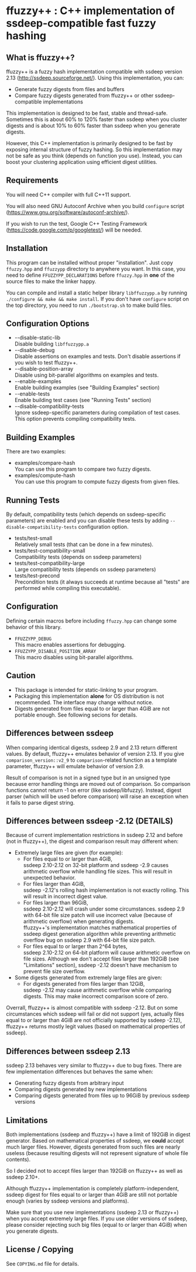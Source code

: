 ffuzzy++ : C++ implementation of ssdeep-compatible fast fuzzy hashing
======================================================================



What is ffuzzy++?
------------------

ffuzzy++ is a fuzzy hash implementation compatible with
ssdeep version 2.13 (<http://ssdeep.sourceforge.net/>).
Using this implementation, you can:

*	Generate fuzzy digests from files and buffers
*	Compare fuzzy digests generated from ffuzzy++ or
	other ssdeep-compatible implementations

This implementation is designed to be fast, stable and thread-safe.
Sometimes this is about 60% to 120% faster than ssdeep when you
cluster digests and is about 10% to 60% faster than ssdeep when
you generate digests.

However, this C++ implementation is primarily designed to be fast
by exposing internal structure of fuzzy hashing. So this
implementation may not be safe as you think (depends on function
you use). Instead, you can boost your clustering application
using efficient digest utilities.



Requirements
-------------

You will need C++ compiler with full C++11 support.

You will also need GNU Autoconf Archive when you build `configure`
script (<https://www.gnu.org/software/autoconf-archive/>).

If you wish to run the test, Google C++ Testing Framework
(<https://code.google.com/p/googletest/>) will be needed.



Installation
-------------

This program can be installed without proper "installation".
Just copy `ffuzzy.hpp` and `ffuzzypp` directory to anywhere you want.
In this case, you need to define `FFUZZYPP_DECLARATIONS` before 
`ffuzzy.hpp` in **one** of the source files to make the linker happy.

You can compile and install a static helper library `libffuzzypp.a`
by running `./configure && make && make install`.
If you don't have `configure` script on the top directory, you need
to run `./bootstrap.sh` to make build files.



Configuration Options
----------------------

*	--disable-static-lib  
	Disable building `libffuzzypp.a`
*	--disable-debug  
	Disable assertions on examples and tests.
	Don't disable assertions if you wish to test ffuzzy++.
*	--disable-position-array  
	Disable using bit-parallel algorithms on examples and tests.
*	--enable-examples  
	Enable building examples (see "Building Examples" section)
*	--enable-tests  
	Enable building test cases (see "Running Tests" section)
*	--disable-compatibility-tests  
	Ignore ssdeep-specific parameters during compilation of
	test cases. This option prevents compiling compatibility tests.



Building Examples
------------------

There are two examples:

*	examples/compare-hash  
	You can use this program to compare two fuzzy digests.
*	examples/compute-hash  
	You can use this program to compute fuzzy digests from
	given files.



Running Tests
--------------

By default, compatibility tests (which depends on ssdeep-specific
parameters) are enabled and you can disable these tests by adding
`--disable-compatibility-tests` configuration option.

*	tests/test-small  
	Relatively small tests (that can be done in a few minutes).
*	tests/test-compatibility-small  
	Compatibility tests (depends on ssdeep parameters)
*	tests/test-compatibility-large  
	Large compatibility tests (depends on ssdeep parameters)
*	tests/test-precond  
	Precondition tests (it always succeeds at runtime because
	all "tests" are performed while compiling this executable).



Configuration
--------------

Defining certain macros before including `ffuzzy.hpp` can change some
behavior of this library.

*	`FFUZZYPP_DEBUG`  
	This macro enables assertions for debugging.
*	`FFUZZYPP_DISABLE_POSITION_ARRAY`  
	This macro disables using bit-parallel algorithms.



Caution
--------

*	This package is intended for static-linking to your program.
*	Packaging this implementation **alone** for OS distribution
	is not recommended.  The interface may change without notice.
*	Digests generated from files equal to or larger than 4GiB
	are not portable enough. See following secions for details.



Differences between ssdeep
---------------------------

When comparing identical digests, ssdeep 2.9 and 2.13 return different
values. By default, ffuzzy++ emulates behavior of version 2.13.
If you give `comparison_version::v2_9` to `comparison`-related function
as a template parameter, ffuzzy++ will emulate behavior of version 2.9.

Result of comparison is not in a signed type but in an unsigned type
because error handling things are moved out of comparison.
So comparison functions cannot return -1 on error (like ssdeep/libfuzzy).
Instead, digest parser (which will be used before comparison) will raise
an exception when it fails to parse digest string.



Differences between ssdeep -2.12 (DETAILS)
-------------------------------------------

Because of current implementation restrictions in ssdeep 2.12 and before
(not in ffuzzy++), the digest and comparison result may different when:

*	Extremely large files are given (for example):
	*	For files equal to or larger than 4GiB,  
		ssdeep 2.10-2.12 on 32-bit platform and ssdeep -2.9
		causes arithmetic overflow while handling file sizes.
		This will result in unexpected behavior.
	*	For files larger than 4GiB,  
		ssdeep -2.12's rolling hash implementation is not exactly
		rolling. This will result in incorrect digest value.
	*	For files larger than 96GiB,  
		ssdeep 2.10-2.12 will crash under some circumstances.
		ssdeep 2.9 with 64-bit file size patch will use incorrect value
		(because of arithmetic overflow) when generating digests.  
		ffuzzy++'s implementation matches mathematical properties
		of ssdeep digest generation algorithm while preventing
		arithmetic overflow bug on ssdeep 2.9 with
		64-bit file size patch.
	*	For files equal to or larger than 2^64 bytes,  
		ssdeep 2.10-2.12 on 64-bit platform will cause arithmetic
		overflow on file sizes. Although we don't accept
		files larger than 192GiB (see "Limitations" section), ssdeep
		-2.12 doesn't have mechanism to prevent file size overflow.
*	Some digests generated from extremely large files are given:
	*	For digests generated from files larger than 12GiB,  
		ssdeep -2.12 may cause arithmetic overflow while comparing
		digests. This may make incorrect comparison score of zero.

Overrall, ffuzzy++ is almost compatible with ssdeep -2.12. But on some
circumstances which ssdeep will fail or did not support (yes, actually
files equal to or larger than 4GiB are not officially supported by
ssdeep -2.12), ffuzzy++ returns mostly legit values
(based on mathematical properties of ssdeep).



Differences between ssdeep 2.13
--------------------------------

ssdeep 2.13 behaves very similar to ffuzzy++ due to bug fixes.
There are few implementation differences but behaves the same when:

*	Generating fuzzy digests from arbitrary input
*	Comparing digests generated by new implementations
*	Comparing digests generated from files up to 96GiB
	by previous ssdeep versions



Limitations
------------

Both implementations (ssdeep and ffuzzy++) have a limit of 192GiB in
digest generator. Based on mathematical properties of ssdeep,
we **could** accept much larger files. However, digests generated
from such files are nearly useless (because resulting digests will
not represent signature of whole file contents).

So I decided not to accept files larger than 192GiB on ffuzzy++
as well as ssdeep 2.10+.

Although ffuzzy++ implementation is completely platform-independent,
ssdeep digest for files equal to or larger than 4GiB are still not
portable enough (varies by ssdeep versions and platforms).

Make sure that you use new implementations (ssdeep 2.13 or ffuzzy++)
when you accept extremely large files. If you use older versions of
ssdeep, please consider rejecting such big files (equal to or larger
than 4GiB) when you generate digests.



License / Copying
------------------

See `COPYING.md` file for details.

